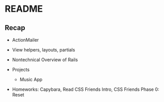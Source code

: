 # README

## Recap

* ActionMailer

* View helpers, layouts, partials

* Nontechnical Overview of Rails

* Projects
  - Music App

* Homeworks: Capybara, Read CSS Friends Intro, CSS Friends Phase 0: Reset 
